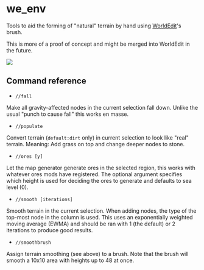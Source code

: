 we_env
======

Tools to aid the forming of "natural" terrain by hand using [WorldEdit](https://github.com/Uberi/Minetest-WorldEdit)'s brush.

This is more of a proof of concept and might be merged into WorldEdit in the future.

![](https://i.imgur.com/O7PodOm.jpg)

## Command reference

* `//fall`

Make all gravity-affected nodes in the current selection fall down.
Unlike the usual "punch to cause fall" this works en masse.

* `//populate`

Convert terrain (`default:dirt` only) in current selection to look like "real" terrain.
Meaning: Add grass on top and change deeper nodes to stone.

* `//ores [y]`

Let the map generator generate ores in the selected region, this works with whatever ores mods have registered.
The optional argument specifies which height is used for deciding the ores to generate and defaults to sea level (0).

* `//smooth [iterations]`

Smooth terrain in the current selection. When adding nodes, the type of the top-most node in the column is used.
This uses an exponentially weighted moving average (EWMA) and should be ran with 1 (the default) or 2 iterations to produce good results.

* `//smoothbrush`

Assign terrain smoothing (see above) to a brush.
Note that the brush will smooth a 10x10 area with heights up to 48 at once.
